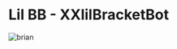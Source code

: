 # Lil BB - XXlilBracketBot

![brian](https://github.com/tifchang/bbbot/blob/master/bin/brian.png "Hello, is it LilBB you are looking for?")
